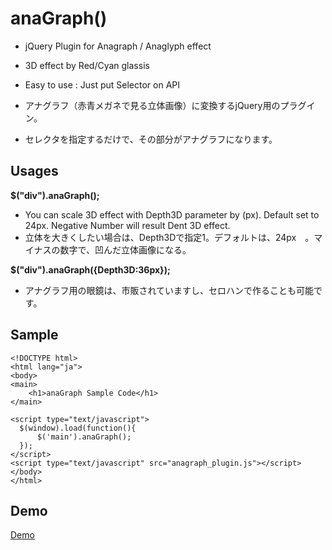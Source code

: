 # anaGraph()
* jQuery Plugin for Anagraph / Anaglyph effect
* 3D effect by Red/Cyan glassis
* Easy to use : Just put Selector on API  

* アナグラフ（赤青メガネで見る立体画像）に変換するjQuery用のプラグイン。
* セレクタを指定するだけで、その部分がアナグラフになります。  

## Usages

__$("div").anaGraph();__

* You can scale 3D effect with Depth3D parameter by (px).  Default set to 24px. Negative Number will result Dent 3D effect.
* 立体を大きくしたい場合は、Depth3Dで指定1。デフォルトは、24px　。マイナスの数字で、凹んだ立体画像になる。

__$("div").anaGraph({Depth3D:36px});__

* アナグラフ用の眼鏡は、市販されていますし、セロハンで作ることも可能です。

## Sample

    <!DOCTYPE html>
    <html lang="ja">
    <body>
    <main>
        <h1>anaGraph Sample Code</h1>
    </main>

    <script type="text/javascript">
      $(window).load(function(){
          $('main').anaGraph();
      });
    </script>
    <script type="text/javascript" src="anagraph_plugin.js"></script>
    </body>
    </html>

## Demo

[Demo](http://takwd.com/anagraph/demo)

